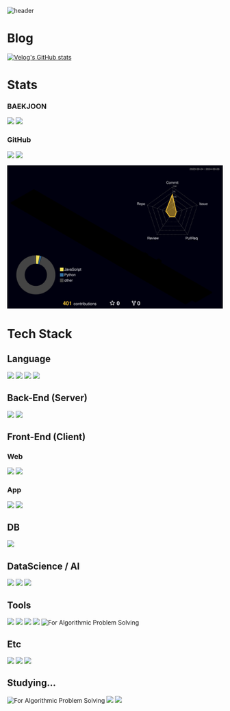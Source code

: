 

<!--
**gcw9438/gcw9438** is a ✨ _special_ ✨ repository because its `README.md` (this file) appears on your GitHub profile.

Here are some ideas to get you started:

- 🔭 I’m currently working on ...
- 🌱 I’m currently learning ...
- 👯 I’m looking to collaborate on ...
- 🤔 I’m looking for help with ...
- 💬 Ask me about ...
- 📫 How to reach me: ...
- 😄 Pronouns: ...
- ⚡ Fun fact: ...
-->
<!-- <div align="center"> -->

![header](https://capsule-render.vercel.app/api?type=waving&height=300&color=gradient&theme=tokyonight&text=Chanwook%20Kim&textBg=false&animation=fadeIn&reversal=false)

# Blog
[![Velog's GitHub stats](https://velog-readme-stats.vercel.app/api/badge?name=kcw0x466)](https://velog.io/@kcw0x466)

# Stats
### BAEKJOON
 <div>
  <img src="http://mazassumnida.wtf/api/v2/generate_badge?boj=gcw9438"/>
  <img src="http://mazandi.herokuapp.com/api?handle=gcw9438&theme=warm"/>
 </div>
 
### GitHub
 <div>
  <img src="https://github-readme-stats.vercel.app/api?username=kcw0x466&theme=tokyonight&show_icons=true" style="width: 395px" />
  <img src="https://github-readme-stats.vercel.app/api/top-langs/?username=kcw0x466&exclude_repo=dkssud8150.github.io&layout=compact&theme=tokyonight"/>
 </div>



<!-- github-profile-3d-contrib pos -->
![](./profile-3d-contrib/profile-night-rainbow.svg)
  
# Tech Stack
## Language
<div align=left>
  <img src="https://img.shields.io/badge/JAVA-007396?style=for-the-badge&logo=Java&logoColor=white">
  <img src="https://img.shields.io/badge/Python-3776AB?style=for-the-badge&logo=Python&logoColor=white">
  <img src="https://img.shields.io/badge/JavaScript-F7DF1E?style=for-the-badge&logo=JavaScript&logoColor=white">
  <img src="https://img.shields.io/badge/PHP-777BB4?style=for-the-badge&logo=PHP&logoColor=white"/>
  
</div>

## Back-End (Server)
<div align=left>
  <img src="https://img.shields.io/badge/Node.js-339933?style=for-the-badge&logo=Node.js&logoColor=white">
  <img src="https://img.shields.io/badge/Express-000000?style=for-the-badge&logo=Express&logoColor=white"/>
</div>  
  
## Front-End (Client)
<div align=left>
 
### Web
 <img src="https://img.shields.io/badge/HTML5-E34F26?style=for-the-badge&logo=HTML5&logoColor=white">
 <img src="https://img.shields.io/badge/React-61DAFB?style=for-the-badge&logo=React&logoColor=white">
 
### App
 <img src="https://img.shields.io/badge/Flutter-02569B?style=for-the-badge&logo=Flutter&logoColor=white"/>
 <img src="https://img.shields.io/badge/PyQt-41CD52?style=for-the-badge&logo=Qt&logoColor=white"/>
 
</div>  

## DB
<div align=left>
 <img src="https://img.shields.io/badge/MySQL-4479A1?style=for-the-badge&logo=MySQL&logoColor=white">
</div>

## DataScience / AI
<div align=left>
  <img src="https://img.shields.io/badge/pandas-150458?style=for-the-badge&logo=pandas&logoColor=white"/>
  <img src="https://img.shields.io/badge/Numpy-013243?style=for-the-badge&logo=NumPy&logoColor=white"/>
  <img src="https://img.shields.io/badge/OpenCV-5C3EE8?style=for-the-badge&logo=OpenCV&logoColor=white"/>
</div>

## Tools
<div align=left>
 <img src="https://img.shields.io/badge/Git-F05032?style=for-the-badge&logo=Git&logoColor=white">
 <img src="https://img.shields.io/badge/GitHub-181717?style=for-the-badge&logo=GitHub&logoColor=white">
 <img src="https://img.shields.io/badge/Visual%20Studio%20Code-0378A6?style=for-the-badge&logo=Visual%20Studio%20Code&logoColor=white">
 <img src="https://img.shields.io/badge/intelliJ%20IDEA-000000?style=for-the-badge&logo=intelliJ%20IDEA&logoColor=white">
 <img title="For Algorithmic Problem Solving" src="https://img.shields.io/badge/Vim-019733?style=for-the-badge&logo=vim&logoColor=white">
</div>

## Etc
<div align=left>
  <img src="https://img.shields.io/badge/Linux-FCC624?style=for-the-badge&logo=Linux&logoColor=white"/>
  <img src="https://img.shields.io/badge/NGINX-009639?style=for-the-badge&logo=NGINX&logoColor=white"/>
  <img src="https://img.shields.io/badge/Apache-D22128?style=for-the-badge&logo=Apache&logoColor=white"/>
</div>

## Studying...
<div align=left>
  <img title="For Algorithmic Problem Solving" src="https://img.shields.io/badge/C++-00599C?style=for-the-badge&logo=cplusplus&logoColor=white"/>
  <img src="https://img.shields.io/badge/.NET-512BD4?style=for-the-badge&logo=dotnet&logoColor=white"/>
  <img src="https://img.shields.io/badge/TensorFlow-FF6F00?style=for-the-badge&logo=tensorflow&logoColor=white"/>
</div>
  
<!-- </div> --> 

